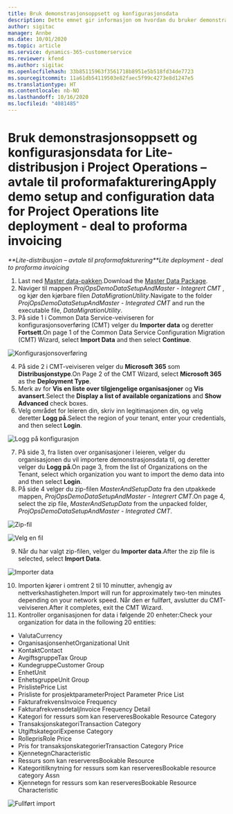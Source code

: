 ```yaml
---
title: Bruk demonstrasjonsoppsett og konfigurasjonsdata
description: Dette emnet gir informasjon om hvordan du bruker demonstrasjonsoppsett og konfigurasjonsdata for Project Operations.
author: sigitac
manager: Annbe
ms.date: 10/01/2020
ms.topic: article
ms.service: dynamics-365-customerservice
ms.reviewer: kfend
ms.author: sigitac
ms.openlocfilehash: 33b85115963f3561718b8951e5b518fd34de7723
ms.sourcegitcommit: 11a61db54119503e82faec5f99c4273e8d1247e5
ms.translationtype: HT
ms.contentlocale: nb-NO
ms.lasthandoff: 10/16/2020
ms.locfileid: "4081485"
---
```

# <a name="apply-demo-setup-and-configuration-data-for-project-operations-lite-deployment---deal-to-proforma-invoicing"></a><span data-ttu-id="07267-103">Bruk demonstrasjonsoppsett og konfigurasjonsdata for Lite-distribusjon i Project Operations – avtale til proformafakturering</span><span class="sxs-lookup"><span data-stu-id="07267-103">Apply demo setup and configuration data for Project Operations lite deployment - deal to proforma invoicing</span></span>

<span data-ttu-id="07267-104">_\*\*Lite-distribusjon – avtale til proformafakturering_</span><span class="sxs-lookup"><span data-stu-id="07267-104">_\*\*Lite deployment - deal to proforma invoicing_</span></span>

1. <span data-ttu-id="07267-105">Last ned [Master data-pakken](https://download.microsoft.com/download/3/4/1/341bf279-a64f-4baa-af31-ce624859b518/ProjOpsSampleSetupData%20-%20CE%20only%20CMT.zip).</span><span class="sxs-lookup"><span data-stu-id="07267-105">Download the [Master Data Package](https://download.microsoft.com/download/3/4/1/341bf279-a64f-4baa-af31-ce624859b518/ProjOpsSampleSetupData%20-%20CE%20only%20CMT.zip).</span></span> 
2. <span data-ttu-id="07267-106">Naviger til mappen *ProjOpsDemoDataSetupAndMaster - Integrert CMT* , og kjør den kjørbare filen *DataMigrationUtility*.</span><span class="sxs-lookup"><span data-stu-id="07267-106">Navigate to the folder *ProjOpsDemoDataSetupAndMaster - Integrated CMT* and run the executable file, *DataMigrationUtility*.</span></span>
3. <span data-ttu-id="07267-107">På side 1 i Common Data Service-veiviseren for konfigurasjonsoverføring (CMT) velger du **Importer data** og deretter **Fortsett**.</span><span class="sxs-lookup"><span data-stu-id="07267-107">On page 1 of the Common Data Service Configuration Migration (CMT) Wizard, select **Import Data** and then select **Continue**.</span></span>

![Konfigurasjonsoverføring](./media/1ConfigurationMigration.png)

4. <span data-ttu-id="07267-109">På side 2 i CMT-veiviseren velger du **Microsoft 365** som **Distribusjonstype**.</span><span class="sxs-lookup"><span data-stu-id="07267-109">On Page 2 of the CMT Wizard, select **Microsoft 365** as the **Deployment Type**.</span></span>
5. <span data-ttu-id="07267-110">Merk av for **Vis en liste over tilgjengelige organisasjoner** og **Vis avansert**.</span><span class="sxs-lookup"><span data-stu-id="07267-110">Select the **Display a list of available organizations** and **Show Advanced** check boxes.</span></span>
6. <span data-ttu-id="07267-111">Velg området for leieren din, skriv inn legitimasjonen din, og velg deretter **Logg på**.</span><span class="sxs-lookup"><span data-stu-id="07267-111">Select the region of your tenant, enter your credentials, and then select **Login**.</span></span>

![Logg på konfigurasjon](./media/2ConfigurationSignin.png)

7. <span data-ttu-id="07267-113">På side 3, fra listen over organisasjoner i leieren, velger du organisasjonen du vil importere demonstrasjonsdata til, og deretter velger du **Logg på**.</span><span class="sxs-lookup"><span data-stu-id="07267-113">On page 3, from the list of Organizations on the Tenant, select which organization you want to import the demo data into and then select **Login**.</span></span>
8. <span data-ttu-id="07267-114">På side 4 velger du zip-filen *MasterAndSetupData* fra den utpakkede mappen, *ProjOpsDemoDataSetupAndMaster - Integrert CMT*.</span><span class="sxs-lookup"><span data-stu-id="07267-114">On page 4, select the zip file, *MasterAndSetupData* from the unpacked folder, *ProjOpsDemoDataSetupAndMaster - Integrated CMT*.</span></span>

![Zip-fil](./media/3ZipFile.png)

![Velg en fil](./media/4SelectAFile.png)

9. <span data-ttu-id="07267-117">Når du har valgt zip-filen, velger du **Importer data**.</span><span class="sxs-lookup"><span data-stu-id="07267-117">After the zip file is selected, select **Import Data**.</span></span>

![Importer data](./media/5ImportData.png)

10. <span data-ttu-id="07267-119">Importen kjører i omtrent 2 til 10 minutter, avhengig av nettverkshastigheten.</span><span class="sxs-lookup"><span data-stu-id="07267-119">Import will run for approximately two-ten minutes depending on your network speed.</span></span> <span data-ttu-id="07267-120">Når den er fullført, avslutter du CMT-veiviseren.</span><span class="sxs-lookup"><span data-stu-id="07267-120">After it completes, exit the CMT Wizard.</span></span> 
11. <span data-ttu-id="07267-121">Kontroller organisasjonen for data i følgende 20 enheter:</span><span class="sxs-lookup"><span data-stu-id="07267-121">Check your organization for data in the following 20 entities:</span></span>

- <span data-ttu-id="07267-122">Valuta</span><span class="sxs-lookup"><span data-stu-id="07267-122">Currency</span></span>
- <span data-ttu-id="07267-123">Organisasjonsenhet</span><span class="sxs-lookup"><span data-stu-id="07267-123">Organizational Unit</span></span>
- <span data-ttu-id="07267-124">Kontakt</span><span class="sxs-lookup"><span data-stu-id="07267-124">Contact</span></span>
- <span data-ttu-id="07267-125">Avgiftsgruppe</span><span class="sxs-lookup"><span data-stu-id="07267-125">Tax Group</span></span>
- <span data-ttu-id="07267-126">Kundegruppe</span><span class="sxs-lookup"><span data-stu-id="07267-126">Customer Group</span></span>
- <span data-ttu-id="07267-127">Enhet</span><span class="sxs-lookup"><span data-stu-id="07267-127">Unit</span></span>
- <span data-ttu-id="07267-128">Enhetsgruppe</span><span class="sxs-lookup"><span data-stu-id="07267-128">Unit Group</span></span>
- <span data-ttu-id="07267-129">Prisliste</span><span class="sxs-lookup"><span data-stu-id="07267-129">Price List</span></span>
- <span data-ttu-id="07267-130">Prisliste for prosjektparameter</span><span class="sxs-lookup"><span data-stu-id="07267-130">Project Parameter Price List</span></span>
- <span data-ttu-id="07267-131">Fakturafrekvens</span><span class="sxs-lookup"><span data-stu-id="07267-131">Invoice Frequency</span></span>
- <span data-ttu-id="07267-132">Fakturafrekvensdetalj</span><span class="sxs-lookup"><span data-stu-id="07267-132">Invoice Frequency Detail</span></span>
- <span data-ttu-id="07267-133">Kategori for ressurs som kan reserveres</span><span class="sxs-lookup"><span data-stu-id="07267-133">Bookable Resource Category</span></span>
- <span data-ttu-id="07267-134">Transaksjonskategori</span><span class="sxs-lookup"><span data-stu-id="07267-134">Transaction Category</span></span>
- <span data-ttu-id="07267-135">Utgiftskategori</span><span class="sxs-lookup"><span data-stu-id="07267-135">Expense Category</span></span>
- <span data-ttu-id="07267-136">Rollepris</span><span class="sxs-lookup"><span data-stu-id="07267-136">Role Price</span></span>
- <span data-ttu-id="07267-137">Pris for transaksjonskategorier</span><span class="sxs-lookup"><span data-stu-id="07267-137">Transaction Category Price</span></span>
- <span data-ttu-id="07267-138">Kjennetegn</span><span class="sxs-lookup"><span data-stu-id="07267-138">Characteristic</span></span>
- <span data-ttu-id="07267-139">Ressurs som kan reserveres</span><span class="sxs-lookup"><span data-stu-id="07267-139">Bookable Resource</span></span>
- <span data-ttu-id="07267-140">Kategoritilknytning for ressurs som kan reserveres</span><span class="sxs-lookup"><span data-stu-id="07267-140">Bookable resource category Assn</span></span>
- <span data-ttu-id="07267-141">Kjennetegn for ressurs som kan reserveres</span><span class="sxs-lookup"><span data-stu-id="07267-141">Bookable Resource Characteristic</span></span>

![Fullført import](./media/6CompleteImport.png)
